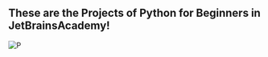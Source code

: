 ## **These are the Projects of Python for Beginners in JetBrainsAcademy!**

![P](https://user-images.githubusercontent.com/82399778/178102436-9257fcf8-dbf7-49b0-87b9-811ef846fe8a.png)
